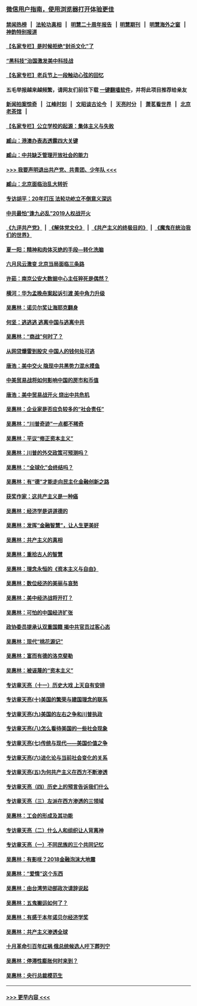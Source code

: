 ### [微信用户指南，使用浏览器打开体验更佳](https://github.com/gfw-breaker/banned-news1/blob/master/indexes/wechat-guide.md?t=0)
#### [禁闻热榜](热点新闻.md?t=0)  &nbsp;&nbsp;|&nbsp;&nbsp; [法轮功真相](https://github.com/gfw-breaker/truth/blob/master/README.md?t=0) &nbsp;&nbsp;|&nbsp;&nbsp; [明慧二十周年报告](https://github.com/gfw-breaker/mh-reports/blob/master/README.md?t=0) &nbsp;&nbsp;|&nbsp;&nbsp;[明慧期刊](https://github.com/gfw-breaker/mh-qikan) &nbsp;&nbsp;|&nbsp;&nbsp; [明慧海外之窗](https://github.com/gfw-breaker/mh-news/blob/master/README.md?t=0) &nbsp;&nbsp;|&nbsp;&nbsp; [神韵特别报道](https://github.com/gfw-breaker/mh-news/blob/master/shenyun.md?t=0)
#### [【名家专栏】是时候拒绝“封杀文化”了](../pages/nsc423/n11814093.md?t=02140444) 
#### [“黑科技”治国激发美中科技战](../pages/nsc423/n11638056.md?t=02140444) 
#### [【名家专栏】老兵节上一段触动心弦的回忆](../pages/nsc423/n11646016.md?t=02140444) 
#### 五毛举报越来越频繁，请网友们前往下载 [一键翻墙软件](https://github.com/gfw-breaker/ssr-accounts)，并将此项目推荐给亲友
#### [新闻拍案惊奇](https://github.com/gfw-breaker/banned-news1/blob/master/pages/link4.md) &nbsp;&nbsp;|&nbsp;&nbsp; [江峰时刻](https://github.com/gfw-breaker/banned-news1/blob/master/pages/link4.md) &nbsp;&nbsp;|&nbsp;&nbsp; [文昭谈古论今](https://github.com/gfw-breaker/banned-news1/blob/master/pages/link4.md) &nbsp;&nbsp;|&nbsp;&nbsp; [天亮时分](https://github.com/gfw-breaker/banned-news1/blob/master/pages/link4.md) &nbsp;&nbsp;|&nbsp;&nbsp; [萧茗看世界](https://github.com/gfw-breaker/banned-news1/blob/master/pages/link4.md) &nbsp;&nbsp;|&nbsp;&nbsp; [北京老茶馆](https://github.com/gfw-breaker/banned-news1/blob/master/pages/link4.md) &nbsp;&nbsp;|&nbsp;&nbsp; 
#### [【名家专栏】公立学校的起源：集体主义与失败](../pages/nsc423/n11601833.md?t=02140444) 
#### [臧山：港澳办表态透露四大关键](../pages/nsc423/n11421628.md?t=02140444) 
#### [臧山：中共缺乏管理开放社会的能力](../pages/nsc423/n11407457.md?t=02140444) 
#### [>>> 我要声明退出共产党、共青团、少年队 <<<](https://github.com/begood0513/goodnews/blob/master/quit/letter.md) 
#### [臧山：北京面临治乱大转折](../pages/nsc423/n11406895.md?t=02140444) 
#### [专访胡平：20年打压 法轮功屹立不倒意义深远](../pages/nsc423/n11398800.md?t=02140444) 
#### [中共最怕“逢九必乱”2019人权战开火](../pages/nsc423/n11385248.md?t=02140444) 
#### [《九评共产党》](https://github.com/begood0513/9ping.md/blob/master/README.md) &nbsp;|&nbsp; [《解体党文化》](../../../../jtdwh.md/blob/master/README.md)  &nbsp;|&nbsp; [《共产主义的终极目的》](../../../../gczydzjmd.md/blob/master/README.md) &nbsp;|&nbsp; [《魔鬼在统治我们的世界》](../../../../mgztzwmdsj.md/blob/master/README.md) 
#### [夏一阳：精神和肉体灭绝的手段—转化洗脑](../pages/nsc423/n11368250.md?t=02140444) 
#### [六月风云激变 北京当局面临三条路](../pages/nsc423/n11313668.md?t=02140444) 
#### [许茹：南京公安大数据中心主任猝死是偶然？](../pages/nsc423/n11064744.md?t=02140444) 
#### [横河：华为孟晚舟案起诉引渡 美中角力升级](../pages/nsc423/n11027230.md?t=02140444) 
#### [吴惠林：诺贝尔奖让海耶克翻身](../pages/nsc423/n10890049.md?t=02140444) 
#### [何坚：逃逃逃 逃离中国与逃离中共](../pages/nsc423/n10592891.md?t=02140444) 
#### [吴惠林：“商战”何时了？](../pages/nsc423/n10573558.md?t=02140444) 
#### [从网贷爆雷到股灾 中国人的钱何处可逃](../pages/nsc423/n10572800.md?t=02140444) 
#### [唐浩：美中交火 隐现中共黑势力混水摸鱼](../pages/nsc423/n10544040.md?t=02140444) 
#### [中美贸易战将如何影响中国的房市和币值](../pages/nsc423/n10543697.md?t=02140444) 
#### [唐浩：美中贸易战开火 烧出中共危机](../pages/nsc423/n10540126.md?t=02140444) 
#### [吴惠林：企业家是否应负较多的“社会责任”](../pages/nsc423/n10535022.md?t=02140444) 
#### [吴惠林：“川普奇迹”一点都不稀奇](../pages/nsc423/n10512808.md?t=02140444) 
#### [吴惠林：平议“修正资本主义”](../pages/nsc423/n10495724.md?t=02140444) 
#### [吴惠林：川普的外交政策可预测吗？](../pages/nsc423/n10462387.md?t=02140444) 
#### [吴惠林：“全球化”会终结吗？](../pages/nsc423/n10452838.md?t=02140444) 
#### [吴惠林：有“德”才能走向民主化金融创新之路](../pages/nsc423/n10432292.md?t=02140444) 
#### [获奖作家：这共产主义是一种癌](../pages/nsc423/n10431541.md?t=02140444) 
#### [吴惠林：经济学是讲道德的](../pages/nsc423/n10398014.md?t=02140444) 
#### [吴惠林：发挥“金融智慧”，让人生更美好](../pages/nsc423/n10375019.md?t=02140444) 
#### [吴惠林：共产主义的真相](../pages/nsc423/n10351394.md?t=02140444) 
#### [吴惠林：重拾古人的智慧](../pages/nsc423/n10337691.md?t=02140444) 
#### [吴惠林：理念永恒的《资本主义与自由》](../pages/nsc423/n10316274.md?t=02140444) 
#### [吴惠林：数位经济的美丽与哀愁](../pages/nsc423/n10292946.md?t=02140444) 
#### [吴惠林：美中经济战将开打？](../pages/nsc423/n10258825.md?t=02140444) 
#### [吴惠林：可怕的中国经济扩张](../pages/nsc423/n10219147.md?t=02140444) 
#### [政协委员提承认双重国籍 揭中共官员过客心态](../pages/nsc423/n10208809.md?t=02140444) 
#### [吴惠林：现代“桃花源记”](../pages/nsc423/n10185234.md?t=02140444) 
#### [吴惠林：富而有德的洛克斐勒](../pages/nsc423/n10142264.md?t=02140444) 
#### [吴惠林：被诬蔑的“资本主义”](../pages/nsc423/n10124816.md?t=02140444) 
#### [专访章天亮（十一）历史大戏 上天自有安排](../pages/nsc423/n10094905.md?t=02140444) 
#### [专访章天亮(十)美国的繁荣与建国理念的联系](../pages/nsc423/n10094899.md?t=02140444) 
#### [专访章天亮(九)美国的左右之争和川普执政](../pages/nsc423/n10094889.md?t=02140444) 
#### [专访章天亮(八)怎么看待美国的一些社会现象](../pages/nsc423/n10094857.md?t=02140444) 
#### [专访章天亮(七)传统与现代——美国价值之争](../pages/nsc423/n10093140.md?t=02140444) 
#### [专访章天亮(六)进化论与当前社会变化的关系](../pages/nsc423/n10092036.md?t=02140444) 
#### [专访章天亮(五)为何共产主义在西方不断渗透](../pages/nsc423/n10083620.md?t=02140444) 
#### [专访章天亮（四）历史上的预言告诉我们什么](../pages/nsc423/n10083606.md?t=02140444) 
#### [专访章天亮（三）左派在西方渗透的三领域](../pages/nsc423/n10081115.md?t=02140444) 
#### [吴惠林：工会的形成及其功能](../pages/nsc423/n10080633.md?t=02140444) 
#### [专访章天亮（二）什么人和组织让人背离神](../pages/nsc423/n10076637.md?t=02140444) 
#### [专访章天亮（一）不同民族的三个共同记忆](../pages/nsc423/n10074188.md?t=02140444) 
#### [吴惠林：有影呒？2018金融泡沫大地震](../pages/nsc423/n10040534.md?t=02140444) 
#### [吴惠林：“爱情”这个东西](../pages/nsc423/n10019423.md?t=02140444) 
#### [吴惠林：由台湾劳动部政次请辞说起](../pages/nsc423/n9979679.md?t=02140444) 
#### [吴惠林：五鬼搬运如何了？](../pages/nsc423/n9925338.md?t=02140444) 
#### [吴惠林：有感于本年诺贝尔经济学奖](../pages/nsc423/n9871883.md?t=02140444) 
#### [吴惠林：共产主义渗透全球](../pages/nsc423/n9812748.md?t=02140444) 
#### [十月革命引百年红祸 俄总统候选人吁下葬列宁](../pages/nsc423/n9810182.md?t=02140444) 
#### [吴惠林：停滞性膨胀何时来到？](../pages/nsc423/n9764136.md?t=02140444) 
#### [吴惠林：央行总裁模范生](../pages/nsc423/n9728134.md?t=02140444) 

----
#### [ >>> 更早内容 <<< ](../indexes/nsc423-earlier.md)
